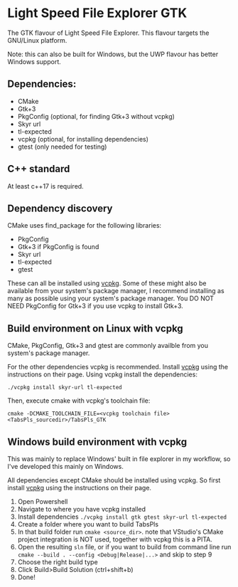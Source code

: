 # Light Speed File Explorer GTK
The GTK flavour of Light Speed File Explorer. This flavour targets the GNU/Linux platform.

Note: this can also be built for Windows, but the UWP flavour has better Windows support.

## Dependencies:
* CMake
* Gtk+3
* PkgConfig (optional, for finding Gtk+3 without vcpkg)
* Skyr url
* tl-expected
* vcpkg (optional, for installing dependencies)
* gtest (only needed for testing)

## C++ standard
At least c++17 is required.

## Dependency discovery
CMake uses find_package for the following libraries:
* PkgConfig
* Gtk+3 if PkgConfig is found
* Skyr url
* tl-expected
* gtest

These can all be installed using [vcpkg](https://github.com/Microsoft/vcpkg).
Some of these might also be available from your system's package manager, I recommend installing as many as possible using your system's package manager.
You DO NOT NEED PkgConfig for Gtk+3 if you use vcpkg to install Gtk+3.

## Build environment on Linux with vcpkg
CMake, PkgConfig, Gtk+3 and gtest are commonly availble from you system's package manager.

For the other dependencies vcpkg is recommended.
Install [vcpkg](https://github.com/Microsoft/vcpkg) using the instructions on their page.
Using vcpkg install the dependencies:

`./vcpkg install skyr-url tl-expected`

Then, execute cmake with vcpkg's toolchain file:

`cmake -DCMAKE_TOOLCHAIN_FILE=<vcpkg toolchain file> <TabsPls_sourcedir>/TabsPls_GTK`

## Windows build environment with vcpkg
This was mainly to replace Windows' built in file explorer in my workflow, so I've developed this mainly on Windows. 

All dependencies except CMake should be installed using vcpkg.
So first install [vcpkg](https://github.com/Microsoft/vcpkg) using the instructions on their page.

1. Open Powershell
2. Navigate to where you have vcpkg installed
3. Install dependencies `./vcpkg install gtk gtest skyr-url tl-expected`
4. Create a folder where you want to build TabsPls
5. In that build folder run `cmake <source_dir>`. note that VStudio's CMake project integration is NOT used, together with vcpkg this is a PITA.
6. Open the resulting `sln` file, or if you want to build from command line run `cmake --build . --config <Debug|Release|...>` and skip to step 9
7. Choose the right build type
8. Click Build>Build Solution (ctrl+shift+b)
9. Done!
